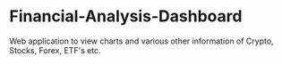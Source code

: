 # Financial-Analysis-Dashboard
Web application to view charts and various other information of Crypto, Stocks, Forex, ETF's etc.
